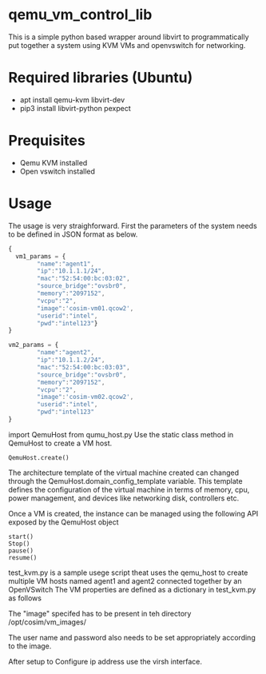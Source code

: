 # qemu_vm_control_lib
This is a simple python based wrapper around libvirt to programmatically put together a system using KVM VMs and openvswitch for networking.

# Required libraries  (Ubuntu)
- apt install qemu-kvm libvirt-dev 
- pip3 install libvirt-python pexpect


# Prequisites
- Qemu KVM installed
- Open vswitch installed 

# Usage
The usage is very straighforward. First the parameters of the system needs to be defined in JSON format as below. 

```javascript
{
  vm1_params = {
        "name":"agent1",
        "ip":"10.1.1.1/24",
        "mac":"52:54:00:bc:03:02",
        "source_bridge":"ovsbr0",
        "memory":"2097152",
        "vcpu":"2",
        "image":'cosim-vm01.qcow2',
        "userid":"intel",
        "pwd":"intel123"}
}

vm2_params = {
        "name":"agent2",
        "ip":"10.1.1.2/24",
        "mac":"52:54:00:bc:03:03",
        "source_bridge":"ovsbr0",
        "memory":"2097152",
        "vcpu":"2",
        "image":'cosim-vm02.qcow2',
        "userid":"intel",
        "pwd":"intel123"
}
```

import QemuHost from qumu_host.py
Use the static class method in QemuHost to create a VM host. 
```
QemuHost.create()
```

The architecture template of the virtual machine created can changed through the
QemuHost.domain_config_template variable. This template defines the configuration of the 
virtual machine in terms of memory, cpu, power management, and devices like networking
disk, controllers etc. 

Once a VM is created, the instance can be managed using the following API exposed by the
QemuHost object

```
start()
Stop()
pause()
resume()
```
test_kvm.py is a sample usege script theat uses the qemu_host to create multiple VM hosts named agent1 and agent2 connected together by an OpenVSwitch
The VM properties are defined as a dictionary in test_kvm.py as follows


The "image" specifed has to be present in teh directory 
/opt/cosim/vm_images/

The user name and password also needs to be set appropriately according to the image.

After setup to Configure ip address use the virsh interface. 


